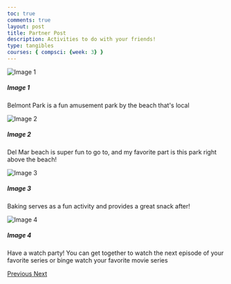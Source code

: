 ```yaml
---
toc: true
comments: true
layout: post
title: Partner Post
description: Activities to do with your friends!
type: tangibles
courses: { compsci: {week: 3} }
---
```


<html lang="en">
<head>
  <meta charset="UTF-8">
  <meta name="viewport" content="width=device-width, initial-scale=1, shrink-to-fit=no">
  <link rel="stylesheet" href="https://stackpath.bootstrapcdn.com/bootstrap/4.5.2/css/bootstrap.min.css">
  <script src="https://code.jquery.com/jquery-3.5.1.slim.min.js"></script>
  <script src="https://cdn.jsdelivr.net/npm/@popperjs/core@2.11.6/dist/umd/popper.min.js"></script>
  <script src="https://stackpath.bootstrapcdn.com/bootstrap/4.5.2/js/bootstrap.min.js"></script>
  <title>Image Carousel Example</title>
</head>
<body>
  <div id="imageCarousel" class="carousel slide" data-ride="carousel">
  <div class="carousel-inner">
    <div class="carousel-item active">
      <img src="https://www.halfmooninn.com/blog/wp-content/uploads/2022/07/BMIJulyBlogHeader2-960x430.jpg" class="d-block w-100" alt="Image 1">
      <div class="carousel-caption d-none d-md-block">
        <h5>Image 1</h5>
        <p>Belmont Park is a fun amusement park by the beach that's local </p>
      </div>
    </div>
    <div class="carousel-item">
      <img src="https://dynamic-media-cdn.tripadvisor.com/media/photo-o/07/1c/7c/6a/del-mar-city-beach.jpg?w=1200&h=-1&s=1" class="d-block w-100" alt="Image 2">
      <div class="carousel-caption d-none d-md-block">
        <h5>Image 2</h5>
        <p>Del Mar beach is super fun to go to, and my favorite part is this park right above the beach! </p>
      </div>
    </div>
    <div id="imageCarousel" class="carousel slide" data-ride="carousel">
  <div class="carousel-inner">
    <div class="carousel-item active">
      <img src="https://www.fabmood.com/wp-content/uploads/2023/05/summer-aesthetic-7-3.jpg" class="d-block w-100" alt="Image 3">
      <div class="carousel-caption d-none d-md-block">
        <h5>Image 3</h5>
        <p>Baking serves as a fun activity and provides a great snack after! </p>
      </div>
    </div>
    <div class="carousel-item">
      <img src="https://encrypted-tbn0.gstatic.com/images?q=tbn:ANd9GcQFkkWoBvTAKWo2m6PRYwFPuzBCyMgz0z6YC__OYNziz9RFJ0-KIOIm4epriO5SUDu4G30&usqp=CAU" class="d-block w-100" alt="Image 4">
      <div class="carousel-caption d-none d-md-block">
        <h5>Image 4</h5>
        <p>Have a watch party! You can get together to watch the next episode of your favorite series or binge watch your favorite movie series</p>
      </div>
    </div>
    <!-- Add more carousel items as needed -->
  </div>
  <a class="carousel-control-prev" href="#imageCarousel" role="button" data-slide="prev">
    <span class="carousel-control-prev-icon" aria-hidden="true"></span>
    <span class="sr-only">Previous</span>
  </a>
  <a class="carousel-control-next" href="#imageCarousel" role="button" data-slide="next">
    <span class="carousel-control-next-icon" aria-hidden="true"></span>
    <span class="sr-only">Next</span>
  </a>
</div>


</body>
</html>
